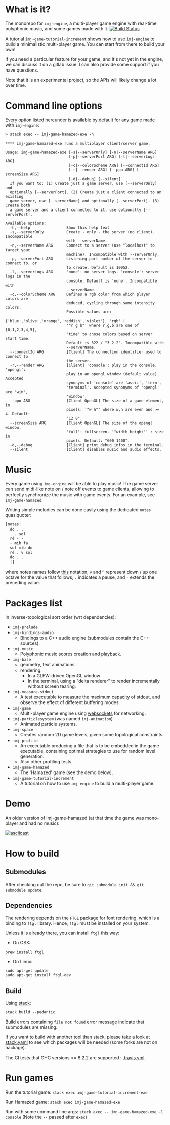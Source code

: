 # What is it?

The monorepo for `imj-engine`, a multi-player game engine with real-time polyphonic music,
and some games made with it. [![Build Status](https://travis-ci.org/OlivierSohn/hamazed.svg?branch=master)](https://travis-ci.org/OlivierSohn/hamazed)

A tutorial `imj-game-tutorial-increment` shows how to use `imj-engine` to build
a minimalistic multi-player game. You can start from there to build your own!

If you need a particular feature for your game, and it's not yet in the engine,
we can discuss it on a gitlab issue. I can also provide some support if you have questions.

Note that it is an experimental project, so the APIs will likely change a lot over time.

# Command line options

Every option listed hereunder is available by default for any game made with
`imj-engine`:

```shell
> stack exec -- imj-game-hamazed-exe -h

**** imj-game-hamazed-exe runs a multiplayer client/server game.

Usage: imj-game-hamazed-exe [-s|--serverOnly] [-n|--serverName ARG]
                            [-p|--serverPort ARG] [-l|--serverLogs ARG]
                            [-c|--colorScheme ARG] [--connectId ARG]
                            [-r|--render ARG] [--ppu ARG] [--screenSize ARG]
                            [-d|--debug] [--silent]
  If you want to: (1) Create just a game server, use [--serverOnly] and
  optionally [--serverPort]. (2) Create just a client connected to an existing
  game server, use [--serverName] and optionally [--serverPort]. (3) Create both
  a game server and a client connected to it, use optionally [--serverPort].

Available options:
  -h,--help                Show this help text
  -s,--serverOnly          Create - only - the server (no client). Incompatible
                           with --serverName.
  -n,--serverName ARG      Connect to a server (use "localhost" to target your
                           machine). Incompatible with --serverOnly.
  -p,--serverPort ARG      Listening port number of the server to connect to, or
                           to create. Default is 10052.
  -l,--serverLogs ARG      'none': no server logs. 'console': server logs in the
                           console. Default is 'none'. Incompatible with
                           --serverName.
  -c,--colorScheme ARG     Defines a rgb color from which player colors are
                           deduced, cycling through same intensity colors.
                           Possible values are:
                           {'blue','olive','orange','reddish','violet'}, 'rgb' |
                           '"r g b"' where r,g,b are one of {0,1,2,3,4,5},
                           'time' to chose colors based on server start time.
                           Default is 322 / "3 2 2". Incompatible with
                           --serverName.
  --connectId ARG          [Client] The connection identifier used to connect to
                           the server.
  -r,--render ARG          [Client] 'console': play in the console. 'opengl':
                           play in an opengl window (default value). Accepted
                           synonyms of 'console' are 'ascii', 'term',
                           'terminal'. Accepted synonyms of 'opengl' are 'win',
                           'window'.
  --ppu ARG                [Client OpenGL] The size of a game element, in
                           pixels: '"w h"' where w,h are even and >= 4. Default:
                           "12 8".
  --screenSize ARG         [Client OpenGL] The size of the opengl window.
                           'full': fullscreen. '"width height"' : size in
                           pixels. Default: "600 1400".
  -d,--debug               [Client] print debug infos in the terminal.
  --silent                 [Client] disables music and audio effects.
```

# Music

Every game using `imj-engine` will be able to play music! The game server can send
midi-like note on / note off events to game clients, allowing
to perfectly synchronize the music with game events. For an example, see `imj-game-hamazed`.

Writing simple melodies can be done easily using the dedicated `notes` quasiquoter:

```haskell
[notes|
  do . .
  . . sol
  ré - -
  - mib fa
  sol mib do
  ré . v sol
  do . .
  |]
```

where notes names follow [this](https://en.wikipedia.org/wiki/Solf%C3%A8ge#Fixed_do_solf%C3%A8ge) notation,
`v` and `^` represent down / up one octave for the value that follows,
`.` indicates a pause,
and `-` extends the preceding value.

# Packages list

In inverse-topological sort order (wrt dependencies):

- `imj-prelude`
- `imj-bindings-audio`
  - Bindings to a C++ audio engine (submodules contain the C++ sources).
- `imj-music`
  - Polyphonic music scores creation and playback.
- `imj-base`
  - geometry, text animations
  - rendering:
     - In a GLFW-driven OpenGL window
     - In the terminal, using a "delta renderer" to render incrementally
     without screen tearing.
- `imj-measure-stdout`
  - A test executable to measure the maximum capacity of stdout, and observe
  the effect of different buffering modes.
- `imj-game`
  - Multi-player game engine using [websockets](http://hackage.haskell.org/package/websockets)
  for networking.
- `imj-particlesystem` (was named `imj-animation`)
  - Animated particle systems.
- `imj-space`
  - Creates random 2D game levels, given some topological constraints.
- `imj-profile`
  - An executable producing a file that is to be embedded in the game executable,
  containing optimal strategies to use for random level generation.
  - Also other profiling tests
- `imj-game-hamazed`
  - The 'Hamazed' game (see the demo below).
- `imj-game-tutorial-increment`
  - A tutorial on how to use `imj-engine` to build a multi-player game.

# Demo

An older version of imj-game-hamazed (at that time the game was mono-player and had no music):

[![asciicast](https://asciinema.org/a/156059.png)](https://asciinema.org/a/156059)

# How to build

## Submodules

After checking out the repo, be sure to `git submodule init && git submodule update`.

## Dependencies

The rendering depends on the `FTGL` package for font rendering, which is a binding
to `ftgl` library. Hence, `ftgl` must be installed on your system.

Unless it is already there, you can install `ftgl` this way:

- On OSX:

```shell
brew install ftgl
```

- On Linux:

```shell
sudo apt-get update
sudo apt-get install ftgl-dev
```

## Build

Using [stack](https://docs.haskellstack.org):

`stack build --pedantic`

Build errors containing `file not found` error message indicate that submodules are missing.

If you want to build with another tool than stack, please take a look at [stack.yaml](/stack.yaml)
to see which packages will be needed (some forks are not on hackage).

The CI tests that GHC versions >= 8.2.2 are supported : [.travis.yml](/.travis.yml).

# Run games

Run the tutorial game:
`stack exec imj-game-tutorial-increment-exe`

Run Hamazed game:
`stack exec imj-game-hamazed-exe `

Run with some command line args:
`stack exec -- imj-game-hamazed-exe -l console`
(Note the `--` passed after `exec`)
